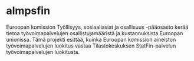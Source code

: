 # almpsfin
Euroopan komission Työllisyys, sosiaaliasiat ja osallisuus -pääosasto kerää tietoa työvoimapalvelujen osallistujamääristä ja kustannuksista Euroopan unionissa. Tämä projekti esittää, kuinka Euroopan komission aineiston työvoimapalvelujen luokitus vastaa Tilastokeskuksen StatFin-palvelun työvoimapalvelujen luokitusta. 

